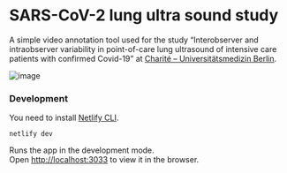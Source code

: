 # SARS-CoV-2 lung ultra sound study

A simple video annotation tool used for the study “Interobserver and intraobserver variability in point-of-care lung ultrasound of intensive care patients with confirmed Covid-19” at [Charité – Universitätsmedizin Berlin](https://nephrologie-intensivmedizin.charite.de/).


![image](https://user-images.githubusercontent.com/351828/82701044-ae6e7980-9c6f-11ea-9fdd-98e1018543ba.png)


### Development

You need to install [Netlify CLI](https://docs.netlify.com/cli/get-started/).

    netlify dev

Runs the app in the development mode.<br />
Open [http://localhost:3033](http://localhost:3033) to view it in the browser.
